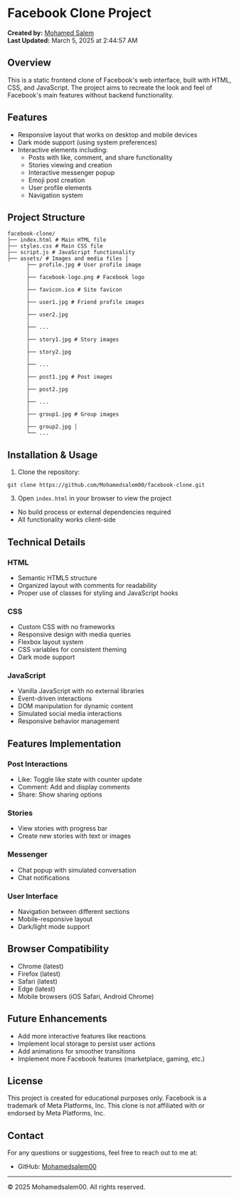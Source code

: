 # Facebook Clone Project

**Created by:** [Mohamed Salem](https://github.com/Mohamedsalem00)  
**Last Updated:** March 5, 2025 at 2:44:57 AM

## Overview

This is a static frontend clone of Facebook's web interface, built with HTML, CSS, and JavaScript. The project aims to recreate the look and feel of Facebook's main features without backend functionality.

## Features

- Responsive layout that works on desktop and mobile devices
- Dark mode support (using system preferences)
- Interactive elements including:
  - Posts with like, comment, and share functionality
  - Stories viewing and creation
  - Interactive messenger popup
  - Emoji post creation
  - User profile elements
  - Navigation system

## Project Structure
```
facebook-clone/ 
├── index.html # Main HTML file 
├── styles.css # Main CSS file 
├── script.js # JavaScript functionality 
├── assets/ # Images and media files │
      ├── profile.jpg # User profile image 
      │
      ├── facebook-logo.png # Facebook logo 
      │
      ├── favicon.ico # Site favicon 
      │
      ├── user1.jpg # Friend profile images 
      │
      ├── user2.jpg 
      │
      ├── ... 
      │ 
      ├── story1.jpg # Story images 
      │
      ├── story2.jpg 
      │
      ├── ... 
      │
      ├── post1.jpg # Post images 
      │
      ├── post2.jpg 
      │ 
      ├── ... 
      │
      ├── group1.jpg # Group images 
      │
      ├── group2.jpg │ 
      └── ...
```

## Installation & Usage

1. Clone the repository:
```
git clone https://github.com/Mohamedsalem00/facebook-clone.git
```
3. Open `index.html` in your browser to view the project
- No build process or external dependencies required
- All functionality works client-side

## Technical Details

### HTML
- Semantic HTML5 structure
- Organized layout with comments for readability
- Proper use of classes for styling and JavaScript hooks

### CSS
- Custom CSS with no frameworks
- Responsive design with media queries
- Flexbox layout system
- CSS variables for consistent theming
- Dark mode support

### JavaScript
- Vanilla JavaScript with no external libraries
- Event-driven interactions
- DOM manipulation for dynamic content
- Simulated social media interactions
- Responsive behavior management

## Features Implementation

### Post Interactions
- Like: Toggle like state with counter update
- Comment: Add and display comments
- Share: Show sharing options

### Stories
- View stories with progress bar
- Create new stories with text or images

### Messenger
- Chat popup with simulated conversation
- Chat notifications

### User Interface
- Navigation between different sections
- Mobile-responsive layout
- Dark/light mode support

## Browser Compatibility

- Chrome (latest)
- Firefox (latest)
- Safari (latest)
- Edge (latest)
- Mobile browsers (iOS Safari, Android Chrome)

## Future Enhancements

- Add more interactive features like reactions
- Implement local storage to persist user actions
- Add animations for smoother transitions
- Implement more Facebook features (marketplace, gaming, etc.)

## License

This project is created for educational purposes only. Facebook is a trademark of Meta Platforms, Inc. This clone is not affiliated with or endorsed by Meta Platforms, Inc.

## Contact

For any questions or suggestions, feel free to reach out to me at:
- GitHub: [Mohamedsalem00](https://github.com/Mohamedsalem00)

---

© 2025 Mohamedsalem00. All rights reserved.
